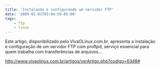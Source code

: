 ```yaml
---
title: 'Instalando e configurando um servidor FTP'
date: '2009-01-01T03:04:59-05:00'
tags:
    - ftp
    - linux
---
```


Este artigo, disponibilizado pelo VivaOLinux.com.br, apresenta a instalação e configuração de um servidor FTP com proftpd, serviço essencial para quem trabalha com transferências de arquivos…

<http://www.vivaolinux.com.br/artigos/verArtigo.php?codigo=6348#>
